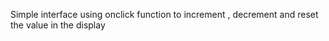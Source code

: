 Simple interface using onclick function to increment , decrement and reset the value in the display

